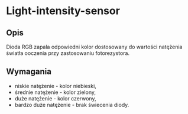 # Light-intensity-sensor
## Opis
Dioda RGB zapala odpowiedni kolor dostosowany do wartości natężenia światła ooczenia  przy zastosowaniu fotorezystora.
## Wymagania
- niskie natężenie - kolor niebieski,
- średnie natężenie - kolor zielony,
- duże natężenie - kolor czerwony,
- bardzo duże natężenie - brak świecenia diody.